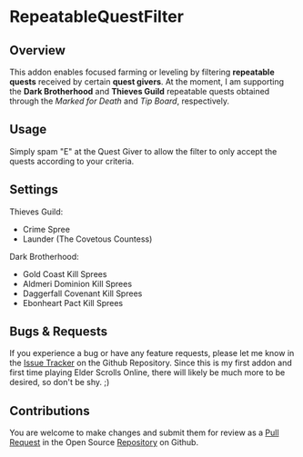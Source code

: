 # RepeatableQuestFilter

Overview
--------

This addon enables focused farming or leveling by filtering __repeatable quests__ received by certain __quest givers__.  At the moment, I am supporting the __Dark Brotherhood__ and __Thieves Guild__ repeatable quests obtained through the *Marked for Death* and *Tip Board*, respectively.

Usage
-------

Simply spam "E" at the Quest Giver to allow the filter to only accept the quests according to your criteria.

Settings
--------

Thieves Guild:

- Crime Spree
- Launder (The Covetous Countess)

Dark Brotherhood:

- Gold Coast Kill Sprees
- Aldmeri Dominion Kill Sprees
- Daggerfall Covenant Kill Sprees
- Ebonheart Pact Kill Sprees

Bugs & Requests
---------------

If you experience a bug or have any feature requests, please let me know in the [Issue Tracker](https://github.com/alexgurrola/RepeatableQuestFilter/issues) on the Github Repository.  Since this is my first addon and first time playing Elder Scrolls Online, there will likely be much more to be desired, so don't be shy.  ;)

Contributions
-------------

You are welcome to make changes and submit them for review as a [Pull Request](https://github.com/alexgurrola/RepeatableQuestFilter/pulls) in the Open Source [Repository](https://github.com/alexgurrola/RepeatableQuestFilter) on Github.
